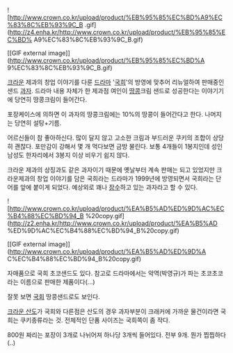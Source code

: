 ![http://www.crown.co.kr/upload/product/%EB%95%85%EC%BD%A9%EC%83%8C%EB%93%9C_B
.gif](http://z4.enha.kr/http://www.crown.co.kr/upload/product/%EB%95%85%EC%BD%
A9%EC%83%8C%EB%93%9C_B.gif)

[[GIF external image]](http://www.crown.co.kr/upload/product/%EB%95%85%EC%BD%A
9%EC%83%8C%EB%93%9C_B.gif)

[크라운](%ED%81%AC%EB%9D%BC%EC%9A%B4.md) 제과의 창업 이야기를 다룬
[드라마](%EB%93%9C%EB%9D%BC%EB%A7%88.md) '[국희](%EA%B5%AD%ED%9D%AC.md)'의 방영에
맞추어 리뉴얼하여 판매중인 샌드 [과자](%EA%B3%BC%EC%9E%90.md). 드라마 내용 자체가 한 제과점 여인이
[땅콩](%EB%95%85%EC%BD%A9.md)크림 샌드로 성공한다는 이야기기에 당연히 땅콩크림이 들어간다.

포장케이스에 의하면 이 과자의 땅콩크림에는 10%의 땅콩이 들어간다고 한다. 나머지는 당연히 설탕+기름.

어르신들이 참 좋아하신다. 많이 달지 않고 고소한 크림과 부드러운 쿠키의 조합이 상당히 괜찮다. 포만감이 강해서 몇 개 먹다보면 금방
물린다. 보통 4개들이 1봉지인데 성인남성도 한자리에서 3봉지 이상 비우기 쉽지 않다.

크라운 제과의 상징과도 같은 과자이기 때문에 옛날부터 계속 판매는 되고 있었지만 크라운제과의 창업 이야기를 담은 국희라는 드라마가
1999년에 방영되면서 국희라는 단어를 앞에 붙이게 되었다. 예상외로 꽤나 [장수](%EC%9E%A5%EC%88%98.md)하고 있는
과자라고 할 수 있다.

![http://www.crown.co.kr/upload/product/%EA%B5%AD%ED%9D%AC%EC%B4%88%EC%BD%94_B
%20copy.gif](http://z2.enha.kr/http://www.crown.co.kr/upload/product/%EA%B5%AD
%ED%9D%AC%EC%B4%88%EC%BD%94_B%20copy.gif)

[[GIF external image]](http://www.crown.co.kr/upload/product/%EA%B5%AD%ED%9D%A
C%EC%B4%88%EC%BD%94_B%20copy.gif)

자매품으로 국희 초코샌드도 있다. 참고로 드라마에서는 악역(박영규)가 파는 초코초코 라는 이름으로 판매한 제품이다(...)

잘못 보면 [국회](%EA%B5%AD%ED%9A%8C.md) 땅콩샌드로도 보인다.

[크라운 산도](%ED%81%AC%EB%9D%BC%EC%9A%B4%20%EC%82%B0%EB%8F%84.md)가 국희와 다른점은 산도의
경우 과자부분이 크래커에 가까운 물건이라면 국희는 쿠키종류라는 것. 전체적인 단품 사이즈는 국희쪽이 좀 작다.

800원 짜리는 포장이 3개로 나뉘어져 하나당 3개씩 들어있다. 전부 9개. 뭔가 찝찝하다(..)

